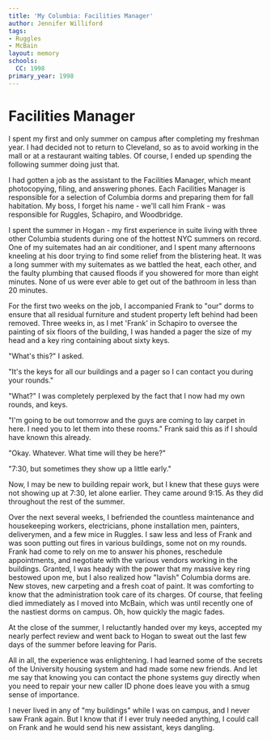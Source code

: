 ```yaml
---
title: 'My Columbia: Facilities Manager'
author: Jennifer Williford
tags:
- Ruggles
- McBain
layout: memory
schools:
  CC: 1998
primary_year: 1998
---
```

# Facilities Manager

I spent my first and only summer on campus after completing my freshman year.  I had decided not to return to Cleveland, so as to avoid working in the mall or at a restaurant waiting tables.  Of course, I ended up spending the following summer doing just that.

I had gotten a job as the assistant to the Facilities Manager, which meant photocopying, filing, and answering phones.  Each Facilities Manager is responsible for a selection of Columbia dorms and preparing them for fall habitation.  My boss,  I forget his name - we'll call him Frank -  was responsible for Ruggles, Schapiro, and Woodbridge.

I spent the summer in Hogan - my first experience in suite living with three other Columbia students during one of the hottest NYC summers on record.  One of my suitemates had an air conditioner, and I spent many afternoons kneeling at his door trying to find some relief from the blistering heat.  It was a long summer with my suitemates as we battled the heat, each other, and the faulty plumbing that caused floods if you showered for more than eight minutes.  None of us were ever able to get out of the bathroom in less than 20 minutes.

For the first two weeks on the job, I accompanied Frank to "our" dorms to ensure that all residual furniture and student property left behind had been removed.  Three weeks in, as I met 'Frank' in Schapiro to oversee the painting of six floors of the building, I was handed a pager the size of my head and a key ring containing about sixty keys.

"What's this?" I asked.

"It's the keys for all our buildings and a pager so I can contact you during your rounds."

"What?"  I was completely perplexed by the fact that I now had my own rounds, and keys.

"I'm going to be out tomorrow and the guys are coming to lay carpet in here.  I need you to let them into these rooms."  Frank said this as if I should have known this already.

"Okay.  Whatever.  What time will they be here?"

"7:30, but sometimes they show up a little early."

Now, I may be new to building repair work, but I knew that these guys were not showing up at 7:30, let alone earlier.  They came around 9:15.  As they did throughout the rest of the summer.

Over the next several weeks, I befriended the countless maintenance and housekeeping workers, electricians, phone installation men, painters, deliverymen, and a few mice in Ruggles.  I saw less and less of Frank and was soon putting out fires in various buildings, some not on my rounds.  Frank had come to rely on me to answer his phones, reschedule appointments, and negotiate with the various vendors working in the buildings.  Granted, I was heady with the power that my massive key ring bestowed upon me, but I also realized how "lavish" Columbia dorms are.  New stoves, new carpeting and a fresh coat of paint.  It was comforting to know that the administration took care of its charges.  Of course, that feeling died immediately as I moved into McBain, which was until recently one of the nastiest dorms on campus.  Oh, how quickly the magic fades.

At the close of the summer, I reluctantly handed over my keys, accepted my nearly perfect review and went back to Hogan to sweat out the last few days of the summer before leaving for Paris.

All in all, the experience was enlightening.  I had learned some of the secrets of the University housing system and had made some new friends.  And let me say that knowing you can contact the phone systems guy directly when you need to repair your new caller ID phone does leave you with a smug sense of importance.

I never lived in any of "my buildings" while I was on campus, and I never saw Frank again.  But I know that if I ever truly needed anything, I could call on Frank and he would send his new assistant, keys dangling.
